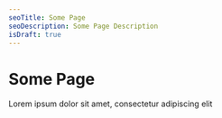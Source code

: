 ```yaml
---
seoTitle: Some Page
seoDescription: Some Page Description
isDraft: true
---
```


# Some Page

Lorem ipsum dolor sit amet, consectetur adipiscing elit

